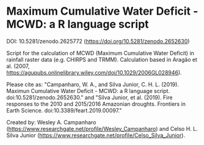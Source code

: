 # Maximum Cumulative Water Deficit - MCWD: a R language script

DOI: 10.5281/zenodo.2625772 (https://doi.org/10.5281/zenodo.2652630)

Script for the calculation of MCWD (Maximum Cumulative Water Deficit) in rainfall raster data (e.g. CHIRPS and TRMM). Calculation based in Aragão et al. (2007, https://agupubs.onlinelibrary.wiley.com/doi/10.1029/2006GL028946).

Please cite as: "Campanharo, W. A., and Silva Junior, C. H. L. (2019). Maximun Cumulative Water Deficit - MCWD: a R language script. doi:10.5281/zenodo.2652630." and "Silva Junior, et al. (2019). Fire responses to the 2010 and 2015/2016 Amazonian droughts. Frontiers in Earth Science. doi:10.3389/feart.2019.00097."

Created by: Wesley A. Campanharo (https://www.researchgate.net/profile/Wesley_Campanharo) and Celso H. L. Silva Junior (https://www.researchgate.net/profile/Celso_Silva_Junior).
